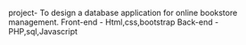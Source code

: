 


project- To design a database application for online bookstore management.
Front-end - Html,css,bootstrap
Back-end - PHP,sql,Javascript
